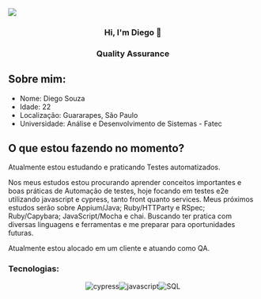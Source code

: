 <div >
<a target='_blank' href="https://www.linkedin.com/in/souza-diegoty/">
        <img src="https://img.shields.io/badge/LinkedIn-0077B5?style=for-the-badge&logo=linkedin&logoColor=white">
</a>
<div align="center">
    <h3>Hi, I'm Diego 👋<h3>
    <h3> Quality Assurance </h3>
</div>
    <h2> Sobre mim: </h2>
<div>
    <ul>
        <li>
            Nome: Diego Souza
        </li>
        <li>
            Idade: 22
        </li>
        <li>
            Localização: Guararapes, São Paulo
        </li>
        <li>
            Universidade: Análise e Desenvolvimento de Sistemas - Fatec
        </li>
    <ul>
</div>
<h2> O que estou fazendo no momento? </h2>
<div>
<p>
    Atualmente estou estudando e praticando Testes automatizados.
</p>
<p>
    Nos meus estudos estou procurando aprender conceitos importantes e boas práticas de Automação de testes, hoje focando em testes e2e utilizando javascript e cypress, tanto front quanto services. Meus próximos estudos serão sobre Appium/Java; Ruby/HTTParty e RSpec; Ruby/Capybara; JavaScript/Mocha e chai. Buscando ter pratica com diversas linguagens e ferramentas e me preparar para oportunidades futuras. 
</p>

<p>
    Atualmente estou alocado em um cliente e atuando como QA.
</p>
</div>

<h3 align="left">Tecnologias:</h3>
<div align="center">
    <img src="https://img.shields.io/badge/-Cypress-green?style=for-the-badge&logo=cypress" alt="cypress"><img src="https://img.shields.io/badge/JavaScript-F7DF1E?style=for-the-badge&logo=javascript&logoColor=black" alt="javascript"><img src="https://img.shields.io/badge/-SQL-black?style=for-the-badge&logo=sql&logoColor=white" alt="SQL">
</div>
